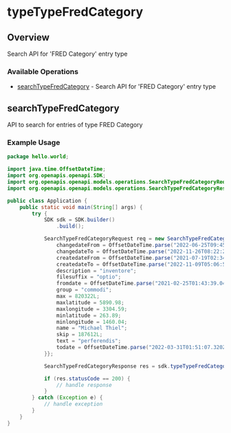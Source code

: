 # typeTypeFredCategory

## Overview

Search API for 'FRED Category' entry type

### Available Operations

* [searchTypeFredCategory](#searchtypefredcategory) - Search API for 'FRED Category' entry type

## searchTypeFredCategory

API to search for entries of type FRED Category

### Example Usage

```java
package hello.world;

import java.time.OffsetDateTime;
import org.openapis.openapi.SDK;
import org.openapis.openapi.models.operations.SearchTypeFredCategoryRequest;
import org.openapis.openapi.models.operations.SearchTypeFredCategoryResponse;

public class Application {
    public static void main(String[] args) {
        try {
            SDK sdk = SDK.builder()
                .build();

            SearchTypeFredCategoryRequest req = new SearchTypeFredCategoryRequest() {{
                changedateFrom = OffsetDateTime.parse("2022-06-25T09:45:59.184Z");
                changedateTo = OffsetDateTime.parse("2022-11-26T08:22:25.392Z");
                createdateFrom = OffsetDateTime.parse("2021-07-19T02:34:49.174Z");
                createdateTo = OffsetDateTime.parse("2022-11-09T05:06:53.566Z");
                description = "inventore";
                filesuffix = "optio";
                fromdate = OffsetDateTime.parse("2021-02-25T01:43:39.041Z");
                group = "commodi";
                max = 820322L;
                maxlatitude = 5890.98;
                maxlongitude = 3304.59;
                minlatitude = 263.89;
                minlongitude = 1460.04;
                name = "Michael Thiel";
                skip = 187612L;
                text = "perferendis";
                todate = OffsetDateTime.parse("2022-03-31T01:51:07.320Z");
            }};            

            SearchTypeFredCategoryResponse res = sdk.typeTypeFredCategory.searchTypeFredCategory(req);

            if (res.statusCode == 200) {
                // handle response
            }
        } catch (Exception e) {
            // handle exception
        }
    }
}
```
